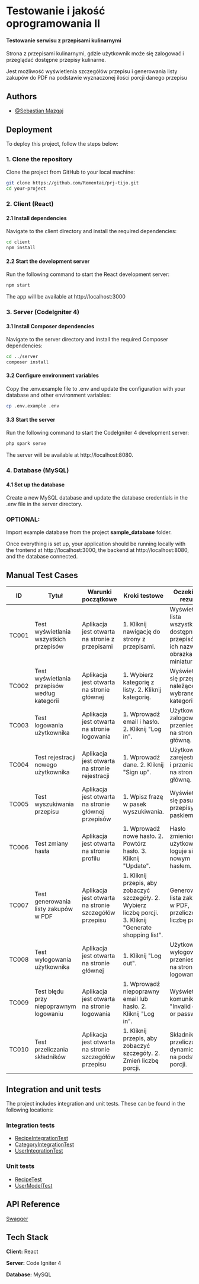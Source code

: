 
# Testowanie i jakość oprogramowania II

#### Testowanie serwisu z przepisami kulinarnymi



Strona z przepisami kulinarnymi, gdzie użytkownik może się zalogować i przeglądać dostępne przepisy kulinarne.

Jest możliwość wyświetlenia szczegółów przepisu i generowania listy zakupów do PDF 
na podstawie wyznaczonej ilości porcji danego przepisu



## Authors

- [@Sebastian Mazgaj](https://github.com/Rementai)

## Deployment

To deploy this project, follow the steps below:

### 1. Clone the repository
Clone the project from GitHub to your local machine:

```bash
git clone https://github.com/Rementai/prj-tijo.git
cd your-project
```

### 2. Client (React)
#### 2.1 Install dependencies

Navigate to the client directory and install the required dependencies:
```bash
cd client
npm install
```

#### 2.2 Start the development server

Run the following command to start the React development server:
```bash
npm start
```
The app will be available at http://localhost:3000

### 3. Server (CodeIgniter 4)
#### 3.1 Install Composer dependencies

Navigate to the server directory and install the required Composer dependencies:
```bash
cd ../server
composer install
```

#### 3.2 Configure environment variables

Copy the .env.example file to .env and update the configuration with your database and other environment variables:
```bash
cp .env.example .env
```

#### 3.3 Start the server

Run the following command to start the CodeIgniter 4 development server:
```bash
php spark serve
```
The server will be available at http://localhost:8080.

### 4. Database (MySQL)
#### 4.1 Set up the database

Create a new MySQL database and update the database credentials in the .env file in the server directory.

### OPTIONAL:
Import example database from the project **sample_database** folder.

Once everything is set up, your application should be running locally with the frontend at http://localhost:3000, the backend at http://localhost:8080, and the database connected.

## Manual Test Cases

| ID      | Tytuł                                   | Warunki początkowe                          | Kroki testowe                              | Oczekiwany rezultat                      |
|---------|-----------------------------------------|---------------------------------------------|--------------------------------------------|------------------------------------------|
| TC001   | Test wyświetlania wszystkich przepisów  | Aplikacja jest otwarta na stronie z przepisami | 1. Kliknij nawigację do strony z przepisami. | Wyświetla się lista wszystkich dostępnych przepisów z ich nazwami, obrazkami i miniaturkami. |
| TC002   | Test wyświetlania przepisów według kategorii | Aplikacja jest otwarta na stronie głównej   | 1. Wybierz kategorię z listy. 2. Kliknij kategorię. | Wyświetlają się przepisy należące do wybranej kategorii. |
| TC003   | Test logowania użytkownika              | Aplikacja jest otwarta na stronie logowania | 1. Wprowadź email i hasło. 2. Kliknij "Log in". | Użytkownik zalogowany i przeniesiony na stronę główną. |
| TC004   | Test rejestracji nowego użytkownika     | Aplikacja jest otwarta na stronie rejestracji | 1. Wprowadź dane. 2. Kliknij "Sign up". | Użytkownik zarejestrowany i przeniesiony na stronę główną. |
| TC005   | Test wyszukiwania przepisu              | Aplikacja jest otwarta na stronie głównej przepisów | 1. Wpisz frazę w pasek wyszukiwania.       | Wyświetlają się pasujące przepisy pod paskiem. |
| TC006   | Test zmiany hasła                       | Aplikacja jest otwarta na stronie profilu   | 1. Wprowadź nowe hasło. 2. Powtórz hasło. 3. Kliknij "Update". | Hasło zmienione, użytkownik loguje się nowym hasłem. |
| TC007   | Test generowania listy zakupów w PDF    | Aplikacja jest otwarta na stronie szczegółów przepisu | 1. Kliknij przepis, aby zobaczyć szczegóły. 2. Wybierz liczbę porcji. 3. Kliknij "Generate shopping list". | Generowana lista zakupów w PDF, przeliczona na liczbę porcji. |
| TC008   | Test wylogowania użytkownika            | Aplikacja jest otwarta na stronie głównej   | 1. Kliknij "Log out".                      | Użytkownik wylogowany i przeniesiony na stronę logowania. |
| TC009   | Test błędu przy niepoprawnym logowaniu  | Aplikacja jest otwarta na stronie logowania | 1. Wprowadź niepoprawny email lub hasło. 2. Kliknij "Log in". | Wyświetla się komunikat: "Invalid email or password". |
| TC010   | Test przeliczania składników            | Aplikacja jest otwarta na stronie szczegółów przepisu | 1. Kliknij przepis, aby zobaczyć szczegóły. 2. Zmień liczbę porcji. | Składniki przeliczane dynamicznie na podstawie porcji. |

## Integration and unit tests

The project includes integration and unit tests. These can be found in the following locations:

### Integration tests
- [RecipeIntegrationTest](server/tests/feature/RecipeIntegrationTest.php)
- [CategoryIntegrationTest](server/tests/feature/CategoryIntegrationTest.php)
- [UserIntegrationTest](server/tests/feature/UserIntegrationTest.php)

### Unit tests

- [RecipeTest](server/tests/unit/RecipeTest.php)
- [UserModelTest](server/tests/unit/UserModelTest.php)

## API Reference

[Swagger](https://app.swaggerhub.com/apis-docs/fsfdsafd/dokumentacja-api/1.0)


## Tech Stack

**Client:** React

**Server:** Code Igniter 4

**Database:** MySQL

